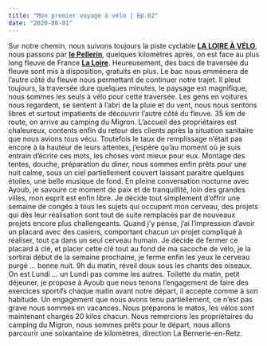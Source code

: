 ```yaml
---
title: "Mon premier voyage à vélo | Ep.02"
date: "2020-08-01"
---
```


Sur notre chemin, nous suivons toujours la piste cyclable
<a href="https://www.loireavelo.fr/carte/" target="_blank">**LA LOIRE À VÉLO**</a>, nous passons par <a href="http://www.ville-lepellerin.fr/" target="_blank">**le Pellerin**</a>, quelques kilomètres après, on est face au plus long fleuve de France <a href="https://fr.wikipedia.org/wiki/Loire" target="_blank">**La Loire**</a>. Heureusement, des bacs de traversée du fleuve sont mis à disposition, gratuits en plus. Le bac nous emmènera de l’autre côté du fleuve nous permettant de continuer notre trajet. Il pleut toujours, la traversée dure quelques minutes, le paysage est magnifique, nous sommes les seuls à vélo pour cette traversée. Les gens en voitures nous regardent, se sentent à l’abri de la pluie et du vent, nous nous sentons libres et surtout impatients de découvrir l’autre côté du fleuve.
35 km de route, on arrive au camping du Migron. L’accueil des propriétaires est chaleureux, contents enfin du retour des clients après la situation sanitaire que nous avions tous vécu. Toutefois le taux de remplissage n’était pas encore à la hauteur de leurs attentes, j’espère qu’au moment où je suis entrain d’écrire ces mots, les choses vont mieux pour eux. 
Montage des tentes, douche, préparation du diner, nous sommes enfin prêts pour une nuit calme, sous un ciel partiellement couvert laissant paraitre quelques étoiles, une belle musique de fond. En pleine conversation nocturne avec Ayoub, je savoure ce moment de paix et de tranquillité, loin des grandes villes, mon esprit est enfin libre.
Je décide tout simplement d’offrir une semaine de congés à tous les sujets qui occupent mon cerveau, des projets qui dès leur réalisation sont tout de suite remplacés par de nouveaux projets encore plus challengeants. Quand j’y pense, j’ai l’impression d’avoir un placard avec des casiers, comportant chacun un projet compliqué à réaliser, tout ça dans un seul cerveau humain. Je décide de fermer ce placard à clé, et placer cette clé tout au fond de ma sacoche de vélo, je la sortirai début de la semaine prochaine, je ferme enfin les yeux le cerveau purgé … bonne nuit.
9h du matin, réveil doux sous les chants des oiseaux. On est Lundi … un Lundi pas comme les autres. Toilette du matin, petit déjeuner, je propose à Ayoub que nous tenons l’engagement de faire des exercices sportifs chaque matin avant notre départ, il accepte comme à son habitude. Un engagement que nous avons tenu partiellement, ce n’est pas grave nous sommes en vacances. Nous préparons le matos, les vélos sont maintenant chargés 20 kilos chacun. Nous remercions les propriétaires du camping du Migron, nous sommes prêts pour le départ, nous allons parcourir une soixantaine de kilomètres, direction La Bernerie-en-Retz.
